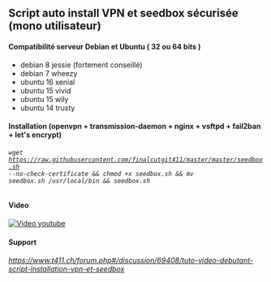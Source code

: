 ## Script auto install VPN et seedbox sécurisée (mono utilisateur)
#### Compatibilité serveur Debian et Ubuntu ( 32 ou 64 bits )
 * debian 8  jessie (fortement conseillé)
 * debian 7  wheezy
 * ubuntu 16 xenial
 * ubuntu 15 vivid
 * ubuntu 15 wily
 * ubuntu 14 trusty

#### Installation (openvpn + transmission-daemon + nginx + vsftpd + fail2ban + let's encrypt)
###### <code>wget https://raw.githubusercontent.com/finalcutgit411/master/master/seedbox.sh --no-check-certificate && chmod +x seedbox.sh && mv seedbox.sh /usr/local/bin && seedbox.sh</code>

#### Video
[![Video youtube](http://img15.hostingpics.net/pics/901427seedbox.jpg)](https://youtu.be/CRw4nTvR8ng "Video youtube")

#### Support
###### https://www.t411.ch/forum.php#/discussion/69408/tuto-video-debutant-script-installation-vpn-et-seedbox
